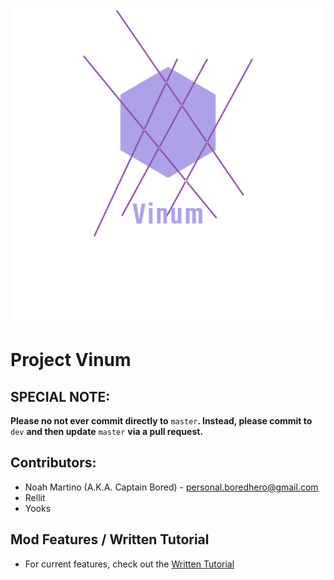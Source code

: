 ![pv-logo](https://raw.githubusercontent.com/boredhero/pv/master/src/main/resources/vinum_logo.png)

# Project Vinum

## SPECIAL NOTE:
**Please no not ever commit directly to** ```master```**. Instead, please commit to** ```dev``` **and then update** ```master``` **via a pull request.**

## Contributors:
* Noah Martino (A.K.A. Captain Bored) - personal.boredhero@gmail.com
* Rellit
* Yooks

## Mod Features / Written Tutorial
* For current features, check out the [Written Tutorial](https://github.com/boredhero/pv/blob/wiki/src-wiki/versions/alpha-0.1.0-mmdjam2020/alpha-0.1.0-mmdjam2020.md)